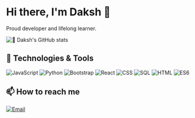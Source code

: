 # Hi there, I'm Daksh 👋

Proud developer and lifelong learner.

<!-- Added dragon emoji to simulate a themed badge -->
![🐉 Daksh's GitHub stats](https://github-readme-stats.vercel.app/api?username=dakshgarg1311&show_icons=true&theme=radical&rank_icon=default)

## 🔧 Technologies & Tools

![JavaScript](https://img.shields.io/badge/-JavaScript-333333?style=flat&logo=javascript)
![Python](https://img.shields.io/badge/-Python-333333?style=flat&logo=python)
![Bootstrap](https://img.shields.io/badge/-Bootstrap-333333?style=flat&logo=bootstrap)
![React](https://img.shields.io/badge/-React-333333?style=flat&logo=react)
![CSS](https://img.shields.io/badge/-CSS-333333?style=flat&logo=css3)
![SQL](https://img.shields.io/badge/-SQL-333333?style=flat&logo=postgresql)
![HTML](https://img.shields.io/badge/-HTML-333333?style=flat&logo=html5)
![ES6](https://img.shields.io/badge/-ES6-333333?style=flat&logo=javascript)

## 📫 How to reach me

[![Email](https://img.shields.io/badge/-Email-D14836?style=flat&logo=gmail&logoColor=white)](mailto:thedakshgarg@gmail.com)



